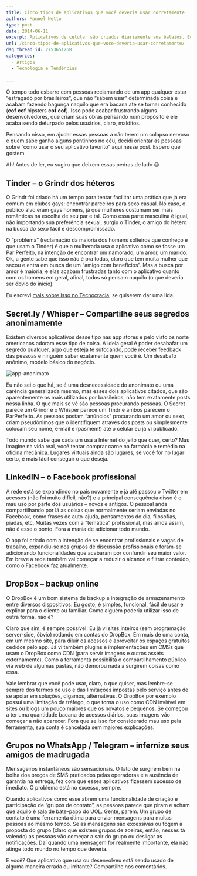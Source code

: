 ```yaml
---
title: Cinco tipos de aplicativos que você deveria usar corretamente
authors: Manoel Netto
type: post
date: 2014-06-11
excerpt: Aplicativos de celular são criados diariamente aos balaios. Eu conheço pessoalmente gente que coleciona aplicativos inúteis e também gente que cria exemplares desses, e essa é a única forma de empreendedorismo que conhecem.
url: /cinco-tipos-de-aplicativos-que-voce-deveria-usar-corretamente/
dsq_thread_id: 2753651268
categories:
  - Artigos
  - Tecnologia e Tendências

---
```

O tempo todo esbarro com pessoas reclamando de um app qualquer estar “estragado por brasileiros”, que não “sabem usar” determinada coisa e acabam fazendo bagunça naquilo que era bacana até se tornar conhecido (**cof** **cof** hipsters **cof** **cof**). Isso pode acabar frustrando alguns desenvolvedores, que criam suas obras pensando num propósito e ele acaba sendo deturpado pelos usuários, claro, malditos.

Pensando nisso, em ajudar essas pessoas a não terem um colapso nervoso e quem sabe ganho alguns pontinhos no céu, decidi orientar as pessoas sobre “como usar o seu aplicativo favorito” aqui nesse post. Espero que gostem.

Ah! Antes de ler, eu sugiro que deixem essas pedras de lado 😉

## Tinder &#8211; o Grindr dos héteros

O Grindr foi criado há um tempo para tentar facilitar uma prática que já era comum em clubes gays: encontrar parceiros para sexo casual. No caso, o público alvo eram gays homens, já que mulheres costumam ser mais românticas na escolha de seu par e tal. Como essa parte masculina é igual, não importando sua preferência sexual, surgiu o Tinder, o amigo do hétero na busca do sexo fácil e descompromissado.

O “problema” (reclamação da maioria dos homens solteiros que conheço e que usam o Tinder) é que a mulherada usa o aplicativo como se fosse um Par Perfeito, na intenção de encontrar um namorado, um amor, um marido. Ok, a gente sabe que isso não é pra todas, claro que tem muita mulher que sacou e entra em busca de um “amigo com benefícios”. Mas a busca por amor é maioria, e elas acabam frustradas tanto com o aplicativo quanto com os homens em geral, afinal, todos só pensam naquilo (o que deveria ser óbvio do início).

Eu escrevi [mais sobre isso no Tecnocracia][1], se quiserem dar uma lida.

## Secret.ly / Whisper &#8211; Compartilhe seus segredos anonimamente

Existem diversos aplicativos desse tipo nas app stores e pelo visto os norte americanos adoram esse tipo de coisa. A ideia geral é poder desabafar um segredo qualquer, algo que esteja te sufocando, pode receber feedback das pessoas e ninguém saber exatamente quem você é. Um desabafo anônimo, modelo básico do negócio.

<img src="https://raw.githubusercontent.com/diegoeis/tableless-static-images/master/2014/06/app-anonimato.jpg" alt="app-anonimato" width="660" height="391" class="alignnone size-full wp-image-42975" srcset="uploads/2014/06/app-anonimato.jpg 660w, uploads/2014/06/app-anonimato-400x236.jpg 400w" sizes="(max-width: 660px) 100vw, 660px" />

Eu não sei o que há, se é uma desnecessidade do anonimato ou uma carência generalizada mesmo, mas esses dois aplicativos citados, que são aparentemente os mais utilizados por brasileiros, não tem exatamente posts nessa linha. O que mais se vê são pessoas procurando pessoas. O Secret parece um Grindr e o Whisper parece um Tindr e ambos parecem o ParPerfeito. As pessoas postam “anúncios” procurando um amor ou sexo, criam pseudônimos que o identifiquem através dos posts ou simplesmente colocam seu nome, e-mail e (pasmem!) até o celular eu já vi publicado.

Todo mundo sabe que cada um usa a Internet do jeito que quer, certo? Mas imagine na vida real, você tentar comprar carne na farmácia e remédio na oficina mecânica. Lugares virtuais ainda são lugares, se você for no lugar certo, é mais fácil conseguir o que deseja.

## LinkedIN &#8211; o Facebook profissional

A rede está se expandindo no país novamente e já até passou o Twitter em acessos (não foi muito difícil, não?) e a principal consequência disso é o mau uso por parte dos usuários &#8211; novos e antigos. O pessoal anda compartilhando por lá as coisas que normalmente seriam enviadas no Facebook, como frases de auto-ajuda, pensamentos do dia, filosofias, piadas, etc. Muitas vezes com a “temática” profissional, mas ainda assim, não é esse o ponto. Fora a mania de adicionar todo mundo.

O app foi criado com a intenção de se encontrar profissionais e vagas de trabalho, expandiu-se nos grupos de discussão profissionais e foram-se adicionando funcionalidades que acabaram por confundir seu maior valor. Em breve a rede também vai começar a reduzir o alcance e filtrar conteúdo, como o Facebook faz atualmente.

## DropBox &#8211; backup online

O DropBox é um bom sistema de backup e integração de armazenamento entre diversos dispositivos. Eu gosto, é simples, funcional, fácil de usar e explicar para o cliente ou familiar. Como alguém poderia utilizar isso de outra forma, não é?

Claro que sim, é sempre possível. Eu já vi sites inteiros (sem programação server-side, óbvio) rodando em contas do DropBox. Em mais de uma conta, em um mesmo site, para diluir os acessos e aproveitar os espaços gratuitos cedidos pelo app. Já vi também plugins e implementações em CMSs que usam o DropBox como CDN (para servir imagens e outros assets externamente). Como a ferramenta possibilita o compartilhamento público via web de algumas pastas, não demorou nada a surgirem coisas como essa.

Vale lembrar que você pode usar, claro, o que quiser, mas lembre-se sempre dos termos de uso e das limitações impostas pelo serviço antes de se apoiar em soluções, digamos, alternativas. O DropBox por exemplo possui uma limitação de tráfego, o que torna o uso como CDN inviável em sites ou blogs um pouco maiores que os novatos e pequenos. Se começou a ter uma quantidade bacana de acessos diários, suas imagens vão começar a não aparecer. Fora que se isso for considerado mau uso pela ferramenta, sua conta é cancelada sem maiores explicações.

## Grupos no WhatsApp / Telegram &#8211; infernize seus amigos de madrugada

Mensageiros instantâneos são sensacionais. O fato de surgirem bem na bolha dos preços de SMS praticados pelas operadoras e a ausência de garantia na entrega, fez com que esses aplicativos fizessem sucesso de imediato. O problema está no excesso, sempre.

Quando aplicativos como esse abrem uma funcionalidade de criação e participação de “grupos de contato”, as pessoas parece que piram e acham que aquilo é sala de bate-papo do UOL. Gente, parem. Um grupo de contato é uma ferramenta ótima para enviar mensagens para muitas pessoas ao mesmo tempo. Se as mensagens são excessivas ou fogem à proposta do grupo (claro que existem grupos de zoeiras, então, nesses tá valendo) as pessoas vão começar a sair do grupo ou desligar as notificações. Daí quando uma mensagem for realmente importante, ela não atinge todo mundo no tempo que deveria.

E você? Que aplicativo que usa ou desenvolveu está sendo usado de alguma maneira errada ou irritante? Compartilhe nos comentários.

 [1]: https://tecnocracia.com.br/cinco-dicas-sobre-o-tinder/